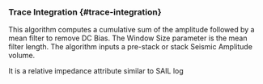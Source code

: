 ### Trace Integration {#trace-integration}

This algorithm computes a cumulative sum of the amplitude followed by a mean filter to remove DC Bias. The Window Size parameter is the mean filter length. The algorithm inputs a pre-stack or stack Seismic Amplitude volume. 

It is a relative impedance attribute similar to SAIL log